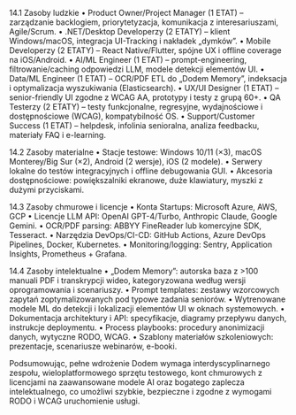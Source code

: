 14.1 Zasoby ludzkie
• Product Owner/Project Manager (1 ETAT) – zarządzanie backlogiem, priorytetyzacja, komunikacja z interesariuszami, Agile/Scrum.
• .NET/Desktop Developerzy (2 ETATY) – klient Windows/macOS, integracja UI-Tracking i nakładek „dymków”.
• Mobile Developerzy (2 ETATY) – React Native/Flutter, spójne UX i offline coverage na iOS/Android.
• AI/ML Engineer (1 ETAT) – prompt-engineering, filtrowanie/caching odpowiedzi LLM, modele detekcji elementów UI.
• Data/ML Engineer (1 ETAT) – OCR/PDF ETL do „Dodem Memory”, indeksacja i optymalizacja wyszukiwania (Elasticsearch).
• UX/UI Designer (1 ETAT) – senior-friendly UI zgodne z WCAG AA, prototypy i testy z grupą 60+.
• QA Testerzy (2 ETATY) – testy funkcjonalne, regresyjne, wydajnościowe i dostępnościowe (WCAG), kompatybilność OS.
• Support/Customer Success (1 ETAT) – helpdesk, infolinia senioralna, analiza feedbacku, materiały FAQ i e-learning.

14.2 Zasoby materialne
• Stacje testowe: Windows 10/11 (×3), macOS Monterey/Big Sur (×2), Android (2 wersje), iOS (2 modele).
• Serwery lokalne do testów integracyjnych i offline debugowania GUI.
• Akcesoria dostępnościowe: powiększalniki ekranowe, duże klawiatury, myszki z dużymi przyciskami.

14.3 Zasoby chmurowe i licencje
• Konta Startups: Microsoft Azure, AWS, GCP
• Licencje LLM API: OpenAI GPT-4/Turbo, Anthropic Claude, Google Gemini.
• OCR/PDF parsing: ABBYY FineReader lub komercyjne SDK, Tesseract.
• Narzędzia DevOps/CI-CD: GitHub Actions, Azure DevOps Pipelines, Docker, Kubernetes.
• Monitoring/logging: Sentry, Application Insights, Prometheus + Grafana.

14.4 Zasoby intelektualne
• „Dodem Memory”: autorska baza z >100 manuali PDF i transkrypcji wideo, kategoryzowana według wersji oprogramowania i scenariuszy.
• Prompt templates: zestawy wzorcowych zapytań zoptymalizowanych pod typowe zadania seniorów.
• Wytrenowane modele ML do detekcji i lokalizacji elementów UI w oknach systemowych.
• Dokumentacja architektury i API: specyfikacje, diagramy przepływu danych, instrukcje deploymentu.
• Process playbooks: procedury anonimizacji danych, wytyczne RODO, WCAG.
• Szablony materiałów szkoleniowych: prezentacje, scenariusze webinarów, e-booki.

Podsumowując, pełne wdrożenie Dodem wymaga interdyscyplinarnego zespołu, wieloplatformowego sprzętu testowego, kont chmurowych z licencjami na zaawansowane modele AI oraz bogatego zaplecza intelektualnego, co umożliwi szybkie, bezpieczne i zgodne z wymogami RODO i WCAG uruchomienie usługi.
